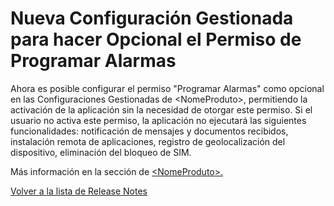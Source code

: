 # Nueva Configuración Gestionada para hacer Opcional el Permiso de Programar Alarmas

Ahora es posible configurar el permiso "Programar Alarmas" como opcional en las Configuraciones Gestionadas de \<NomeProduto>, permitiendo la activación de la aplicación sin la necesidad de otorgar este permiso. Si el usuario no activa este permiso, la aplicación no ejecutará las siguientes funcionalidades: notificación de mensajes y documentos recibidos, instalación remota de aplicaciones, registro de geolocalización del dispositivo, eliminación del bloqueo de SIM.

Más información en la sección de [\<NomeProduto>.](../../portal/configuracion/editar-politica/aplicaciones/less-than-nomeproduto-greater-than.md)

[Volver a la lista de Release Notes](./)
